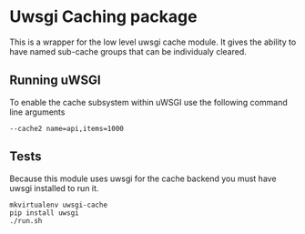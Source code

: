 Uwsgi Caching package
=====================

This is a wrapper for the low level uwsgi cache module. It gives the ability to have named sub-cache groups that can be individualy cleared.

Running uWSGI
-------------

To enable the cache subsystem within uWSGI use the following command line arguments

    --cache2 name=api,items=1000

Tests
-----

Because this module uses uwsgi for the cache backend you must have uwsgi installed to run it.

    mkvirtualenv uwsgi-cache
    pip install uwsgi
    ./run.sh

